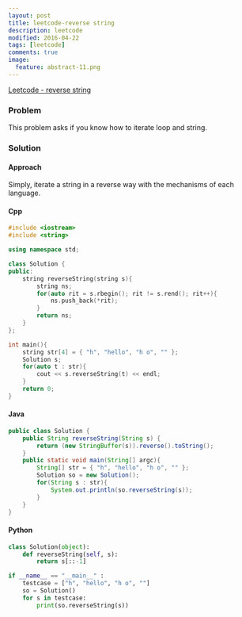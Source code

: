 ```yaml
---
layout: post
title: leetcode-reverse string
description: leetcode
modified: 2016-04-22
tags: [leetcode]
comments: true
image:
  feature: abstract-11.png
---
```

[Leetcode - reverse string](https://leetcode.com/problems/reverse-string/)

### Problem

This problem asks if you know how to iterate loop and string. 

### Solution

#### Approach

Simply, iterate a string in a reverse way with the mechanisms of each language.
	
#### Cpp

```cpp
#include <iostream>
#include <string>

using namespace std;

class Solution {
public:
	string reverseString(string s){
		string ns;
		for(auto rit = s.rbegin(); rit != s.rend(); rit++){
			ns.push_back(*rit);
		}
		return ns;
	}
};

int main(){
	string str[4] = { "h", "hello", "h o", "" };
	Solution s;
	for(auto t : str){
		cout << s.reverseString(t) << endl;
	}
	return 0;
}
```

#### Java

```java
public class Solution {
    public String reverseString(String s) {
    	return (new StringBuffer(s)).reverse().toString();
  	} 
  	public static void main(String[] argc){
  		String[] str = { "h", "hello", "h o", "" };
  		Solution so = new Solution();
  		for(String s : str){
  			System.out.println(so.reverseString(s));
  		}
  	}
}
```

#### Python

```python
class Solution(object):
    def reverseString(self, s):
    	return s[::-1]

if __name__ == "__main__" :
	testcase = ["h", "hello", "h o", ""]
	so = Solution()
	for s in testcase:
		print(so.reverseString(s))
```
